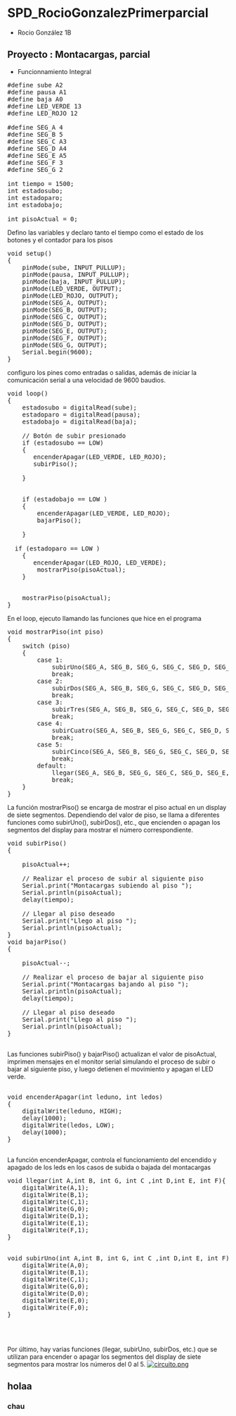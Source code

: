 # SPD_RocioGonzalezPrimerparcial

* Rocio González 1B

## Proyecto : Montacargas, parcial

* Funcionnamiento Integral
<pre lang="cpp">
#define sube A2
#define pausa A1
#define baja A0
#define LED_VERDE 13
#define LED_ROJO 12

#define SEG_A 4
#define SEG_B 5
#define SEG_C A3
#define SEG_D A4
#define SEG_E A5
#define SEG_F 3
#define SEG_G 2

int tiempo = 1500;
int estadosubo;
int estadoparo;
int estadobajo;

int pisoActual = 0;
</pre>
Defino las variables y declaro tanto el tiempo como el estado de los botones y el contador para los pisos
<pre lang="cpp">
void setup()
{
    pinMode(sube, INPUT_PULLUP);
    pinMode(pausa, INPUT_PULLUP);
    pinMode(baja, INPUT_PULLUP);
    pinMode(LED_VERDE, OUTPUT);
    pinMode(LED_ROJO, OUTPUT);
    pinMode(SEG_A, OUTPUT);
    pinMode(SEG_B, OUTPUT);
    pinMode(SEG_C, OUTPUT);
    pinMode(SEG_D, OUTPUT);
    pinMode(SEG_E, OUTPUT);
    pinMode(SEG_F, OUTPUT);
    pinMode(SEG_G, OUTPUT);
    Serial.begin(9600);
}
</pre>
configuro los pines como entradas o salidas, además de iniciar la comunicación serial a una velocidad de 9600 baudios.
<pre lang="cpp">
void loop()
{
    estadosubo = digitalRead(sube);
    estadoparo = digitalRead(pausa);
    estadobajo = digitalRead(baja);

    // Botón de subir presionado
    if (estadosubo == LOW)
    {
       encenderApagar(LED_VERDE, LED_ROJO);      
       subirPiso();
      
    }      


    if (estadobajo == LOW )
    {
		encenderApagar(LED_VERDE, LED_ROJO);
        bajarPiso();

    }
  
  if (estadoparo == LOW )
    {
       encenderApagar(LED_ROJO, LED_VERDE);       
        mostrarPiso(pisoActual);
    }

    
    mostrarPiso(pisoActual);
}
</pre>
En el loop, ejecuto llamando las funciones que hice en el programa 
<pre lang="cpp">
void mostrarPiso(int piso)
{
    switch (piso)
    {
        case 1:
            subirUno(SEG_A, SEG_B, SEG_G, SEG_C, SEG_D, SEG_E, SEG_F);
            break;
        case 2:
            subirDos(SEG_A, SEG_B, SEG_G, SEG_C, SEG_D, SEG_E, SEG_F);
            break;
        case 3:
            subirTres(SEG_A, SEG_B, SEG_G, SEG_C, SEG_D, SEG_E, SEG_F);
            break;
        case 4:
            subirCuatro(SEG_A, SEG_B, SEG_G, SEG_C, SEG_D, SEG_E, SEG_F);
            break;
        case 5:
            subirCinco(SEG_A, SEG_B, SEG_G, SEG_C, SEG_D, SEG_E, SEG_F);
            break;
        default:
      		llegar(SEG_A, SEG_B, SEG_G, SEG_C, SEG_D, SEG_E, SEG_F);
            break;
    }
}
</pre>
La función mostrarPiso() se encarga de mostrar el piso actual en un display de siete segmentos. Dependiendo del valor de piso, se llama a diferentes funciones como subirUno(), subirDos(), etc., que encienden o apagan los segmentos del display para mostrar el número correspondiente.
<pre lang="cpp">
void subirPiso()
{	
 
    pisoActual++;

    // Realizar el proceso de subir al siguiente piso
    Serial.print("Montacargas subiendo al piso ");
    Serial.println(pisoActual);
    delay(tiempo);

    // Llegar al piso deseado
    Serial.print("Llego al piso ");
    Serial.println(pisoActual);
}
void bajarPiso()
{
  
    pisoActual--;

    // Realizar el proceso de bajar al siguiente piso
    Serial.print("Montacargas bajando al piso ");
    Serial.println(pisoActual);
    delay(tiempo);

    // Llegar al piso deseado
    Serial.print("Llego al piso ");
    Serial.println(pisoActual);
}

</pre>
Las funciones subirPiso() y bajarPiso() actualizan el valor de pisoActual, imprimen mensajes en el monitor serial simulando el proceso de subir o bajar al siguiente piso, y luego detienen el movimiento y apagan el LED verde.
<pre lang="cpp">

void encenderApagar(int leduno, int ledos)
{
    digitalWrite(leduno, HIGH);
    delay(1000);
    digitalWrite(ledos, LOW);
    delay(1000);
}

</pre>
La función encenderApagar, controla el funcionamiento del encendido y apagado de los leds en los casos de subida o bajada del montacargas
<pre lang="cpp">
void llegar(int A,int B, int G, int C ,int D,int E, int F){
    digitalWrite(A,1);
    digitalWrite(B,1);
    digitalWrite(C,1);
    digitalWrite(G,0);
    digitalWrite(D,1);
    digitalWrite(E,1);
    digitalWrite(F,1);
}


void subirUno(int A,int B, int G, int C ,int D,int E, int F){
    digitalWrite(A,0);
    digitalWrite(B,1);
    digitalWrite(C,1);
    digitalWrite(G,0);
    digitalWrite(D,0);
    digitalWrite(E,0);
    digitalWrite(F,0);
}



</pre>
Por último, hay varias funciones (llegar, subirUno, subirDos, etc.) que se utilizan para encender o apagar los segmentos del display de siete segmentos para mostrar los números del 0 al 5.
[![circuito.png](https://i.postimg.cc/sfbPLgcT/circuito.png)](https://postimg.cc/9ztqRVs9)
##  holaa
### chau 
